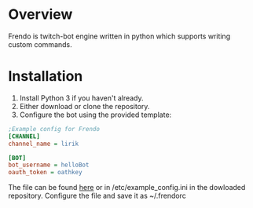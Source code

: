 # Overview
Frendo is twitch-bot engine written in python which supports writing custom commands.
# Installation
1. Install Python 3 if you haven't already.
3. Either download or clone the repository.
2. Configure the bot using the provided template:
```ini
;Example config for Frendo
[CHANNEL]
channel_name = lirik

[BOT]
bot_username = helloBot
oauth_token = oathkey
```
The file can be found [here](https://github.com/samhal/frendo/blob/master/etc/example_config.ini) or in /etc/example_config.ini in the dowloaded repository.
Configure the file and save it as ~/.frendorc

